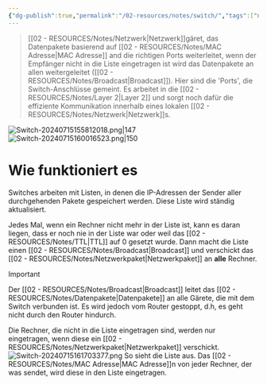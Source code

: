 ```yaml
---
{"dg-publish":true,"permalink":"/02-resources/notes/switch/","tags":["netzwerk","hardware","LF09","LF03","prüfungsrelevant"],"noteIcon":"","updated":"2024-07-23T10:12:36.000+02:00"}
---
```


> [[02 - RESOURCES/Notes/Netzwerk\|Netzwerk]]gäret, das Datenpakete basierend auf [[02 - RESOURCES/Notes/MAC Adresse\|MAC Adresse]] and die richtigen Ports weiterleitet, wenn der Empfänger nicht in die Liste eingetragen ist wird das Datenpakete an allen weitergeleitet ([[02 - RESOURCES/Notes/Broadcast\|Broadcast]]). Hier sind die 'Ports', die Switch-Anschlüsse gemeint.
> Es arbeitet in die [[02 - RESOURCES/Notes/Layer 2\|Layer 2]] und sorgt noch dafür die effiziente Kommunikation innerhalb eines lokalen [[02 - RESOURCES/Notes/Netzwerk\|Netzwerk]]s.

![Switch-20240715155812018.png|147](/img/user/02%20-%20RESOURCES/Files/Switch-20240715155812018.png) ![Switch-20240715160016523.png|150](/img/user/02%20-%20RESOURCES/Files/Switch-20240715160016523.png)



# Wie funktioniert es

Switches arbeiten mit Listen, in denen die IP-Adressen der Sender aller durchgehenden Pakete gespeichert werden. Diese Liste wird ständig aktualisiert.

Jedes Mal, wenn ein Rechner nicht mehr in der Liste ist, kann es daran liegen, dass er noch nie in der Liste war oder weil das [[02 - RESOURCES/Notes/TTL\|TTL]] auf 0 gesetzt wurde. Dann macht die Liste einen [[02 - RESOURCES/Notes/Broadcast\|Broadcast]] und verschickt das [[02 - RESOURCES/Notes/Netzwerkpaket\|Netzwerkpaket]] an **alle** Rechner.

>[!important] 
>Der [[02 - RESOURCES/Notes/Broadcast\|Broadcast]] leitet das [[02 - RESOURCES/Notes/Datenpakete\|Datenpakete]] an alle Gärete, die mit dem Switch verbunden ist. 
>Es wird jedoch vom  Router gestoppt, d.h, es geht nicht durch den Router hindurch.

Die Rechner, die nicht in die Liste eingetragen sind, werden nur eingetragen, wenn diese ein [[02 - RESOURCES/Notes/Netzwerkpaket\|Netzwerkpaket]] verschickt.
![Switch-20240715161703377.png](/img/user/02%20-%20RESOURCES/Files/Switch-20240715161703377.png)
So sieht die Liste aus. Das [[02 - RESOURCES/Notes/MAC Adresse\|MAC Adresse]]n von jeder Rechner, der was sendet, wird diese in den Liste eingetragen.